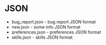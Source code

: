 # JSON
- bug_report.json - bug report JSON format
- new.json - some info JSON format
- preferences.json - preferences JSON format
- skills.json - skills JSON format

